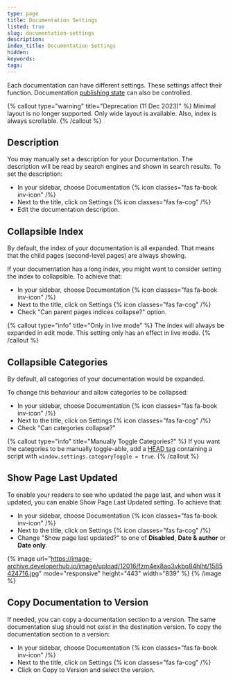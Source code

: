```yaml
---
type: page
title: Documentation Settings
listed: true
slug: documentation-settings
description: 
index_title: Documentation Settings
hidden: 
keywords: 
tags: 
---
```


Each documentation can have different settings. These settings affect their function. Documentation [publishing state](/support-center/managing-documentation#publishing-documentation) can also be controlled.

{% callout type="warning" title="Deprecation (11 Dec 2023)" %}
Minimal layout is no longer supported. Only wide layout is available. Also, index is always scrollable.
{% /callout %}

## Description

You may manually set a description for your Documentation. The description will be read by search engines and shown in search results. To set the description:

- In your sidebar, choose Documentation {% icon classes="fas fa-book inv-icon" /%}
- Next to the title, click on Settings {% icon classes="fas fa-cog" /%}
- Edit the documentation description.

## Collapsible Index

By default, the index of your documentation is all expanded. That means that the child pages (second-level pages) are always showing.

If your documentation has a long index, you might want to consider setting the index to collapsible. To achieve that:

- In your sidebar, choose Documentation {% icon classes="fas fa-book inv-icon" /%}
- Next to the title, click on Settings {% icon classes="fas fa-cog" /%}
- Check "Can parent pages indices collapse?" option.

{% callout type="info" title="Only in live mode" %}
The index will always be expanded in edit mode. This setting only has an effect in live mode.
{% /callout %}

## Collapsible Categories

By default, all categories of your documentation would be expanded.

To change this behaviour and allow categories to be collapsed:

- In your sidebar, choose Documentation {% icon classes="fas fa-book inv-icon" /%}
- Next to the title, click on Settings {% icon classes="fas fa-cog" /%}
- Check "Can categories collapse?"

{% callout type="info" title="Manually Toggle Categories?" %}
If you want the categories to be manually toggle-able, add a [HEAD tag](/support-center/custom-javascript) containing a script with `window.settings.categoryToggle = true`.
{% /callout %}

## Show Page Last Updated

To enable your readers to see who updated the page last, and when was it updated, you can enable Show Page Last Updated setting. To achieve that:

- In your sidebar, choose Documentation {% icon classes="fas fa-book inv-icon" /%}
- Next to the title, click on Settings {% icon classes="fas fa-cog" /%}
- Change "Show page last updated?" to one of **Disabled**, **Date & author** or **Date only**.

{% image url="https://image-archive.developerhub.io/image/upload/12016/fzm4ex8ao3vkbo84hlht/1585424716.jpg" mode="responsive" height="443" width="839" %}
{% /image %}

## Copy Documentation to Version

If needed, you can copy a documentation section to a version. The same documentation slug should not exist in the destination version. To copy the documentation section to a version:

- In your sidebar, choose Documentation {% icon classes="fas fa-book inv-icon" /%}
- Next to the title, click on Settings {% icon classes="fas fa-cog" /%}
- Click on Copy to Version and select the version.